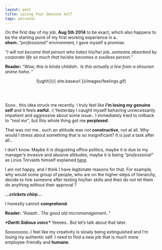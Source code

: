 ```yaml
---
layout: post
title: Losing Your Genuine Self
tags: personal
---
```


On the first day of my job, **Aug 5th 2014** to be exact, which also happens to be the starting point of my first working experience in a.. **ehem**..*“professional”* environment,  I gave myself a promise:

*“I will not become that person who hates his/her job..someone absorbed by corporate life so much that he/she becomes a soulless person.”*

**Reader:** *“Wow, this is kinda childish.. Is this actually a line from a shounen anime haha..”*

<div style="text-align:center" markdown="1">

![ughh]({{ site.baseurl }}/images/feelings.gif)
<!-- Me tbh* -->
</div>
<br><br>

Sooo.. this idea struck me recently. I truly feel like **I’m losing my genuine self** and it feels **awful**. :( Yesterday I caught myself behaving unnecessarily impatient and aggressive about some issue.. I immediately tried to rollback to *“real me”*, but this whole thing got me **perplexed**.

That was not me.. such an attitude was not **constructive**, not at all. Why would I stress about something that is so insignificant? It is just a task after all..

I don’t know. Maybe it is disgusting office politics, maybe it is due to my manager’s invasive and abusive attitudes, maybe it is being *“professional”* as Linus Torvalds himself explained [here](https://marc.info/?l=linux-kernel&m=137392506516022&w=2).

I am not happy, and I think I have legitimate reasons for that. For example, why would some group of people, who are on the higher steps of hierarchy, decide to hire someone after testing his/her skills and then do not let them do anything without their approval ?

**…*crickets chirp*…**

 I honestly cannot **comprehend**.

**Reader:** *“Aaaah.. The good old micromanagement..”*

**_\*Darth Sidious voice\*_** Yeeees.. But let’s talk about that later.

Soooooooo..I feel like my creativity is slowly being extinguished and I’m losing my authentic self. I need to find a new job that is much more employee-friendly and **humane**.
